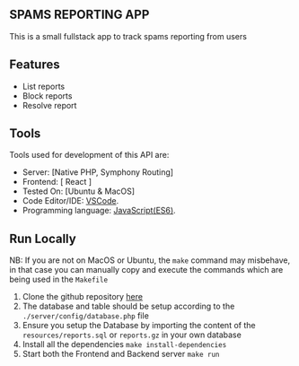 ## SPAMS REPORTING APP

This is a small fullstack app to track spams reporting from users

## Features

- List reports
- Block reports 
- Resolve report

## Tools

Tools used for development of this API are:

- Server: [Native PHP, Symphony Routing]
- Frontend: [ React ]
- Tested On: [Ubuntu & MacOS]
- Code Editor/IDE: [VSCode](https://code.visualstudio.com).
- Programming language: [JavaScript(ES6)](https://developer.mozilla.org/en-US/docs/Web/JavaScript/).

## Run Locally

NB: If you are not on MacOS or Ubuntu, the `make` command may misbehave, in that case you can manually copy 
and execute the commands which are being used in the `Makefile`

1. Clone the github repository [here](https://github.com/WinnersProx/fullstack-php-challenge)
3. The database and table should be setup according to the `./server/config/database.php` file
2. Ensure you setup the Database by importing the content of the `resources/reports.sql` or `reports.gz` in your own database
2. Install all the dependencies `make install-dependencies`
3. Start both the Frontend and Backend server `make run`
